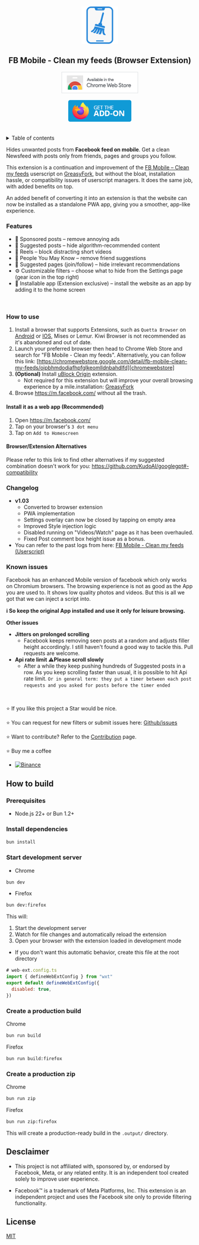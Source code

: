 <br />

<div align="center">
        <img width="100" height="100" src="./src/assets/icon.png" alt="FB Mobile - Clean my feeds Extension icon"/>

## FB Mobile - Clean my feeds (Browser Extension)
[![Chrome web store link](src/assets/chromewebstore-badge.png)][chromewebstore]

[![Firefox addon link](src/assets/get-the-addon.webp)][addonsmozillaorg]

</div>


<br />

<details>
<summary>Table of contents</summary>


- [FB Mobile - Clean my feeds (Browser Extension)](#fb-mobile---clean-my-feeds-browser-extension)
  - [Features](#features)
  - [How to use](#how-to-use)
    - [Install it as a web app (Recommended)](#install-it-as-a-web-app-recommended)
    - [Browser/Extension Alternatives](#browserextension-alternatives)
  - [Changelog](#changelog)
  - [Known issues](#known-issues)
- [How to build](#how-to-build)
  - [Prerequisites](#prerequisites)
  - [Install dependencies](#install-dependencies)
  - [Start development server](#start-development-server)
  - [Create a production build](#create-a-production-build)
  - [Create a production zip](#create-a-production-zip)
- [Desclaimer](#desclaimer)
- [License](#license)


</details>

Hides unwanted posts from **Facebook feed on mobile**. Get a clean Newsfeed with posts only from friends, pages and groups you follow.



This extension is a continuation and improvement of the [FB Mobile – Clean my feeds](https://github.com/webdevsk/FB-Mobile-Clean-my-feeds) userscript on [GreasyFork](https://greasyfork.org/en/scripts/479868-fb-mobile-clean-my-feeds), but without the bloat, installation hassle, or compatibility issues of userscript managers. It does the same job, with added benefits on top.

An added benefit of converting it into an extension is that the website can now be installed as a standalone PWA app, giving you a smoother, app-like experience.

### Features
- 🚫 Sponsored posts – remove annoying ads
- 📌 Suggested posts – hide algorithm-recommended content
- 🎥 Reels – block distracting short videos
- 👥 People You May Know – remove friend suggestions
- 📄 Suggested pages (join/follow) – hide irrelevant recommendations
- ⚙️ Customizable filters – choose what to hide from the Settings page (gear icon in the top right)
- 📲 Installable app (Extension exclusive) – install the website as an app by adding it to the home screen

<br />

### How to use

1. Install a browser that supports Extensions, such as `Quetta Browser` on [Android](https://play.google.com/store/apps/details?id=net.quetta.browser) or [IOS](https://apps.apple.com/us/app/quetta-ad-free-video-browser/id6504077999), Mises or Lemur. Kiwi Browser is not recommended as it's abandoned and out of date.
1. Launch your preferred browser then head to Chrome Web Store and search for "FB Mobile - Clean my feeds". Alternatively, you can follow this link: [https://chromewebstore.google.com/detail/fb-mobile-clean-my-feeds/oipbhmdodiafhpfglkeomlldnbahdlfd][chromewebstore]
1. **(Optional)** Install [uBlock Origin](https://chromewebstore.google.com/detail/ublock-origin/cjpalhdlnbpafiamejdnhcphjbkeiagm) extension.
   - Not required for this extension but will improve your overall browsing experience by a mile.installation: [GreasyFork](https://greasyfork.org/en/scripts/479868-fb-mobile-clean-my-feeds)
1. Browse https://m.facebook.com/ without all the trash.

#### Install it as a web app (Recommended)

1. Open https://m.facebook.com/
1. Tap on your browser's `3 dot menu`
1. Tap on `Add to Homescreen`

#### Browser/Extension Alternatives
Please refer to this link to find other alternatives if my suggested combination doesn't work for you: https://github.com/KudoAI/googlegpt#-compatibility


### Changelog
- **v1.03**
  - Converted to browser extension
  - PWA implementation
  - Settings overlay can now be closed by tapping on empty area
  - Improved Style injection logic
  - Disabled running on "Videos/Watch" page as it has been overhauled.
  - Fixed Post comment box height issue as a bonus.
- You can refer to the past logs from here: [FB Mobile - Clean my feeds (Userscript)](https://github.com/webdevsk/FB-Mobile-Clean-my-feeds)

### Known issues
Facebook has an enhanced Mobile version of facebook which only works on Chromium browsers. The browsing experience is not as good as the App you are used to. It shows low quality photos and videos. But this is all we got that we can inject a script into.

**ℹ️ So keep the original App installed and use it only for leisure browsing.**

**Other issues**

- **Jitters on prolonged scrolling**
  - Facebook keeps removing seen posts at a random and adjusts filler height accordingly. I still haven't found a good way to tackle this. Pull requests are welcome.
- **Api rate limit** **⚠️Please scroll slowly**
  - After a while they keep pushing hundreds of Suggested posts in a row. As you keep scrolling faster than usual, it is possible to hit Api rate limit.
    `Or in general term: they put a timer between each post requests and you asked for posts before the timer ended`
<br />

⭐ If you like this project a Star would be nice.

⭐ You can request for new filters or submit issues here: [Github/issues](https://github.com/webdevsk/fb-mobile-clean-my-feeds-ext/issues)

⭐ Want to contribute? Refer to the [Contribution][Contribution] page.

⭐ Buy me a coffee

- [![Binance](https://img.shields.io/badge/Binance-181717?style=for-the-badge&logo=binance&logoColor=white)](https://github.com/webdevsk/webdevsk?tab=readme-ov-file#buy-me-a-coffee)

## How to build

### Prerequisites

- Node.js 22+ or Bun 1.2+

### Install dependencies

```bash
bun install
```

### Start development server

- Chrome
```bash
bun dev
```

- Firefox
```bash
bun dev:firefox
```

This will:

1. Start the development server
1. Watch for file changes and automatically reload the extension
1. Open your browser with the extension loaded in development mode
  - If you don't want this automatic behavior, create this file at the root directory
  ```js
  # web-ext.config.ts
  import { defineWebExtConfig } from "wxt"
  export default defineWebExtConfig({
    disabled: true,
  })
  ```

### Create a production build

Chrome

```bash
bun run build
```

Firefox

```bash
bun run build:firefox
```
### Create a production zip

Chrome

```bash
bun run zip
```

Firefox

```bash
bun run zip:firefox
```

This will create a production-ready build in the `.output/` directory.


## Desclaimer
- This project is not affiliated with, sponsored by, or endorsed by Facebook, Meta, or any related entity. It is an independent tool created solely to improve user experience.

- Facebook™ is a trademark of Meta Platforms, Inc. This extension is an independent project and uses the Facebook site only to provide filtering functionality.

## License

[MIT](LICENSE)

[Contribution]:CONTRIBUTION.md
[chromewebstore]: https://chromewebstore.google.com/detail/fb-mobile-clean-my-feeds/oipbhmdodiafhpfglkeomlldnbahdlfd
[addonsmozillaorg]: https://addons.mozilla.org/en-US/firefox/addon/fb-mobile-clean-my-feeds/